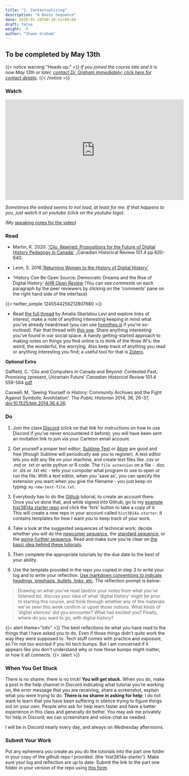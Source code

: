 ```yaml
---
title: "1. Contextualizing"
description: "A Basic Sequence"
date: 2020-01-28T00:10:51+09:00
draft: false
weight: -5
author: "Shawn Graham"
---
```


## To be completed by May 13th

{{< notice warning "Heads up:" >}}
_If you joined the course late and it is now May 13th or later, [contact Dr. Graham immediately; click here for contact details](/docs/6-contact/)_.
{{< /notice >}}

### Watch

<div align="center"><iframe width="560" height="315" src="https://www.youtube.com/embed/QMnUxUNDaWM" title="YouTube video player" frameborder="0" allow="accelerometer; autoplay; clipboard-write; encrypted-media; gyroscope; picture-in-picture" allowfullscreen></iframe></div>

_Sometimes the embed seems to not load, at least for me. If that happens to you, just watch it on youtube (click on the youtube logo)_.

(My [speaking notes for the video](/data/part-one-text.md))

### Read

+ Martin, K. 2020. ['Clio, Rewired: Propositions for the Future of Digital History Pedagogy in Canada'](/data/martin_project_muse_777494.pdf) _Canadian Historical Review 101.4 pp 620-640.

+ Leon, S. 2016.['Returning Women to the History of Digital History'](http://www.6floors.org/bracket/2016/03/07/returning-women-to-the-history-of-digital-history/)

+ 'History _Can_ Be Open Source: Democratic Dreams and the Rise of Digital History' [AHR Open Review](https://ahropenreview.com/HistoryCanBeOpenSource/manuscript/) (You can see comments on each paragraph by the peer reviewers by clicking on the 'comments' pane on the right hand side of the interface)

{{< twitter_simple 1245544256212807680 >}}

+ Read [the full thread](https://twitter.com/amaliasl/status/1245544256212807680) by Amalia Skarlatou Levi and explore links of interest; make a note of anything interesting keeping in mind what you've already heard/read (you can use [hypothes.is](/tutorials/hypothesis) if you're so-inclined). Pair that thread with [this one](https://twitter.com/amaliasl/status/1270183394526154753). Share anything interesting you've found in our social space. A handy getting-started approach to making notes on things you find online is to think of the three W's: the weird, the wonderful, the worrying. Also keep track of anything you read or anything interesting you find; a useful tool for that is [Zotero](/tutorials/zotero).

**Optional Extra**

Gaffield, C. 'Clio and Computers in Canada and Beyond: Contested Past, Promising zpresent, Uncertain Future' _Canadian Historical Review_ 101.4 559-584 [pdf](/data/gaffield.pdf)

Caswell, M. 'Seeing Yourself in History: Community Archives and the Fight Against Symbolic Annihilation'. _The Public Historian_ 2014, 36, 26–37, [doi:10.1525/tph.2014.36.4.26](http://digitalrhetoricandnetworkedcomposition.web.unc.edu/files/2016/01/caswell-seeing-yourself-in-history.pdf).

### Do

1. Join the class [Discord](/tutorials/discord/) (click on that link for instructions on how to use Discord if you've never encountered it before); you will have been sent an invitation link to join via your Carleton email account.

2. Get yourself a proper text editor; [Sublime Text](https://www.sublimetext.com/) or [Atom](https://atom.io) are good and free (though Sublime will periodically ask you to register). A text editor lets you edit any file on your machine, and create text files like .csv or .md or .txt or write python or R code. The `file extension` on a file - .doc or .xls or .txt etc - tells your computer what program to use to open or run the file. With a text editor, when you 'save as', you can specify the extension you want when you give the filename - you just keep on typing: `my-new-text-file.txt`.

3. Everybody has to do the [Github](/tutorials/github/) tutorial, to create an account there. Once you've done that, and while signed into Github, go to my [example hist3814a starter repo](https://github.com/shawngraham/hist3814a-starter) and click the 'fork' button to take a copy of it. This will create a new repo in your account called `hist3814a-starter`. It contains templates for how I want you to keep track of your work.

4. Take a look at the suggested sequences of technical work; decide whether you will do the [newcomer sequence](tutorials/1-basic-progression/#newcomer-sequence), the [standard sequence](tutorials/1-basic-progression/#standard-sequence), or the [going-further sequence](tutorials/1-basic-progression/#going-further-sequence). Read and make sure you're clear on [the basic idea behind these tutorials](tutorials/1-basic-progression/#introduction).

5. Then complete the appropriate tutorials by the due date to the best of your ability.

6. Use the template provided in the repo you copied in step 3 to write your log and to write your reflection. [Use markdown conventions to indicate headings, emphasis, bullets, links, etc](https://github.com/adam-p/markdown-here/wiki/Markdown-Cheatsheet). The reflection prompt is below:

> Drawing on what you’ve read (and/or your notes from what you’ve listened to), discuss your idea of what ‘digital history’ might be prior to starting this course, and think through whether any of the materials we’ve seen this week confirm or upset those notions. What kinds of ‘digital silences’ did you encounter? What has excited you? Finally, where do you want to go, with digital history?

{{< alert theme="info" >}}
The best reflections tie what you have read to the things that I have asked you to do. Even if those things didn't quite work the way they were supposed to. Tech stuff comes with practice and exposure, so I'm not too worried if you hit tech bumps. But I am concerned if it appears like you don't understand why or how these bumps might matter, or how it all connects.
{{< /alert >}}

### When You Get Stuck

There is no shame, there is no trick! **You will get stuck.** When you do, make a post in the help channel in Discord indicating what tutorial you're working on, the error message that you are receiving, share a screenshot, explain what you were trying to do. **There is no shame in asking for help**; I do not want to learn that you have been suffering in silence trying to figure things out on your own. People who ask for help learn faster and have a better experience in this class and generally do better. You may ask me privately for help in Discord; we can screenshare and voice-chat as needed.

I will be in Discord nearly every day, and always on Wednesday afternoons.

### Submit Your Work

Put any ephemera you create as you do the tutorials into the part one folder in your copy of the github repo I provided. (the 'hist3814a-starter'). Make sure your log and reflection are up to date. Submit the link to the part one folder in your version of the repo using [this form](https://forms.gle/mEqh72LLR5vCqknW6).

